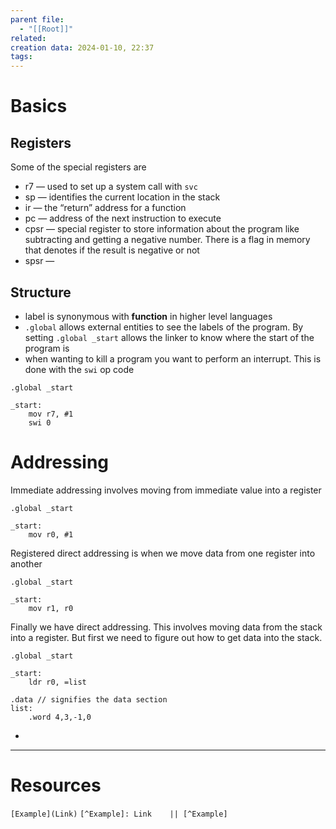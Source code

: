 ```yaml
---
parent file:
  - "[[Root]]"
related: 
creation data: 2024-01-10, 22:37
tags:
---
```

# Basics
## Registers 
Some of the special registers are 
- r7 — used to set up a system call with `svc`
- sp — identifies the current location in the stack 
- ir — the “return” address for a function 
- pc — address of the next instruction to execute 
- cpsr — special register to store information about the program like subtracting and getting a negative number. There is a flag in memory that denotes if the result is negative or not 
- spsr — 


## Structure 
- label is synonymous with **function** in higher level languages 
- `.global` allows external entities to see the labels of the program. By setting `.global _start` allows the linker to know where the start of the program is 
- when wanting to kill a program you want to perform an interrupt. This is done with the `swi` op code 
```armasm 
.global _start

_start:
	mov r7, #1
	swi 0

```


# Addressing 
Immediate addressing involves moving from immediate value into a register
```armasm
.global _start

_start:
	mov r0, #1
```

Registered direct addressing is when we move data from one register into another
```armasm 
.global _start

_start:
	mov r1, r0
```

Finally we have direct addressing. This involves moving data from the stack into a register. But first we need to figure out how to get data into the stack. 
```armasm
.global _start

_start:
	ldr r0, =list

.data // signifies the data section
list:
	.word 4,3,-1,0
```
- 


---
# Resources
 `[Example](Link)`
 `[^Example]: Link    || [^Example]`
 
